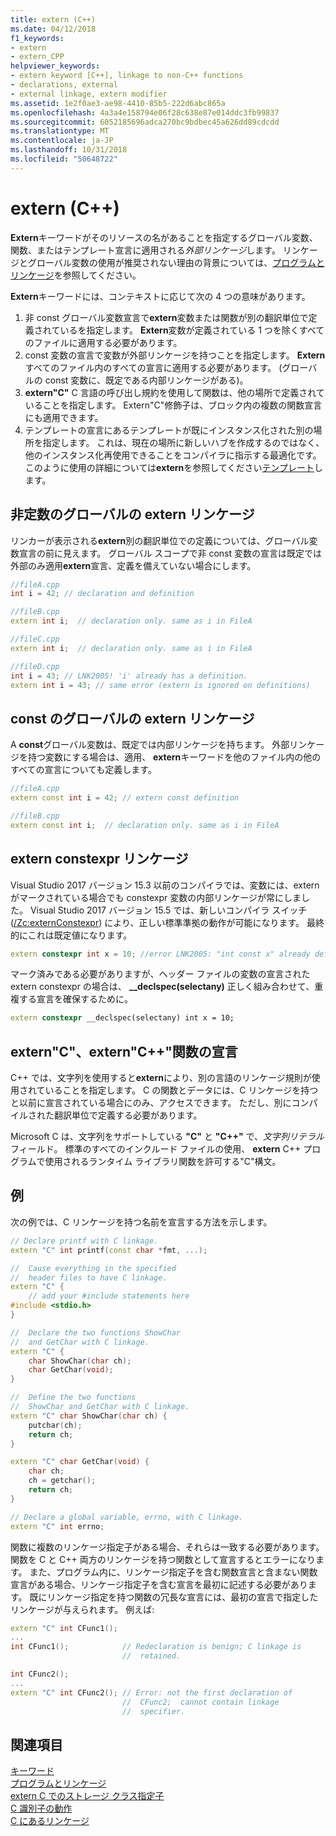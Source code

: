 ```yaml
---
title: extern (C++)
ms.date: 04/12/2018
f1_keywords:
- extern
- extern_CPP
helpviewer_keywords:
- extern keyword [C++], linkage to non-C++ functions
- declarations, external
- external linkage, extern modifier
ms.assetid: 1e2f0ae3-ae98-4410-85b5-222d6abc865a
ms.openlocfilehash: 4a3a4e158794e06f28c638e87e014ddc3fb99837
ms.sourcegitcommit: 6052185696adca270bc9bdbec45a626dd89cdcdd
ms.translationtype: MT
ms.contentlocale: ja-JP
ms.lasthandoff: 10/31/2018
ms.locfileid: "50648722"
---
```

# <a name="extern-c"></a>extern (C++)

**Extern**キーワードがそのリソースの名があることを指定するグローバル変数、関数、またはテンプレート宣言に適用される*外部リンケージ*します。 リンケージとグローバル変数の使用が推奨されない理由の背景については、[プログラムとリンケージ](program-and-linkage-cpp.md)を参照してください。

**Extern**キーワードには、コンテキストに応じて次の 4 つの意味があります。

1. 非 const グローバル変数宣言で**extern**変数または関数が別の翻訳単位で定義されているを指定します。 **Extern**変数が定義されている 1 つを除くすべてのファイルに適用する必要があります。
1. const 変数の宣言で変数が外部リンケージを持つことを指定します。 **Extern**すべてのファイル内のすべての宣言に適用する必要があります。 (グローバルの const 変数に、既定である内部リンケージがある)。
1. **extern"C"** C 言語の呼び出し規約を使用して関数は、他の場所で定義されていることを指定します。 Extern"C"修飾子は、ブロック内の複数の関数宣言にも適用できます。
1. テンプレートの宣言にあるテンプレートが既にインスタンス化された別の場所を指定します。 これは、現在の場所に新しいハブを作成するのではなく、他のインスタンス化再使用できることをコンパイラに指示する最適化です。 このように使用の詳細については**extern**を参照してください[テンプレート](templates-cpp.md)します。

## <a name="extern-linkage-for-non-const-globals"></a>非定数のグローバルの extern リンケージ

リンカーが表示される**extern**別の翻訳単位での定義については、グローバル変数宣言の前に見えます。 グローバル スコープで非 const 変数の宣言は既定では外部のみ適用**extern**宣言、定義を備えていない場合にします。

```cpp
//fileA.cpp
int i = 42; // declaration and definition

//fileB.cpp
extern int i;  // declaration only. same as i in FileA

//fileC.cpp
extern int i;  // declaration only. same as i in FileA

//fileD.cpp
int i = 43; // LNK2005! 'i' already has a definition.
extern int i = 43; // same error (extern is ignored on definitions)
```

## <a name="extern-linkage-for-const-globals"></a>const のグローバルの extern リンケージ

A **const**グローバル変数は、既定では内部リンケージを持ちます。 外部リンケージを持つ変数にする場合は、適用、 **extern**キーワードを他のファイル内の他のすべての宣言についても定義します。

```cpp
//fileA.cpp
extern const int i = 42; // extern const definition

//fileB.cpp
extern const int i;  // declaration only. same as i in FileA
```

## <a name="extern-constexpr-linkage"></a>extern constexpr リンケージ

Visual Studio 2017 バージョン 15.3 以前のコンパイラでは、変数には、extern がマークされている場合でも constexpr 変数の内部リンケージが常にしました。 Visual Studio 2017 バージョン 15.5 では、新しいコンパイラ スイッチ ([/Zc:externConstexpr](../build/reference/zc-externconstexpr.md)) により、正しい標準準拠の動作が可能になります。 最終的にこれは既定値になります。

```cpp
extern constexpr int x = 10; //error LNK2005: "int const x" already defined
```

マーク済みである必要がありますが、ヘッダー ファイルの変数の宣言された extern constexpr の場合は、 **__declspec(selectany)** 正しく組み合わせて、重複する宣言を確保するために。

```cpp
extern constexpr __declspec(selectany) int x = 10;
```

## <a name="extern-c-and-extern-c-function-declarations"></a>extern"C"、extern"C++"関数の宣言

C++ では、文字列を使用すると**extern**により、別の言語のリンケージ規則が使用されていることを指定します。 C の関数とデータには、C リンケージを持つと以前に宣言されている場合にのみ、アクセスできます。 ただし、別にコンパイルされた翻訳単位で定義する必要があります。

Microsoft C は、文字列をサポートしている **"C"** と **"C++"** で、*文字列リテラル*フィールド。 標準のすべてのインクルード ファイルの使用、 **extern** C++ プログラムで使用されるランタイム ライブラリ関数を許可する"C"構文。

## <a name="example"></a>例

次の例では、C リンケージを持つ名前を宣言する方法を示します。

```cpp
// Declare printf with C linkage.
extern "C" int printf(const char *fmt, ...);

//  Cause everything in the specified
//  header files to have C linkage.
extern "C" {
    // add your #include statements here
#include <stdio.h>
}

//  Declare the two functions ShowChar
//  and GetChar with C linkage.
extern "C" {
    char ShowChar(char ch);
    char GetChar(void);
}

//  Define the two functions
//  ShowChar and GetChar with C linkage.
extern "C" char ShowChar(char ch) {
    putchar(ch);
    return ch;
}

extern "C" char GetChar(void) {
    char ch;
    ch = getchar();
    return ch;
}

// Declare a global variable, errno, with C linkage.
extern "C" int errno;
```

関数に複数のリンケージ指定子がある場合、それらは一致する必要があります。関数を C と C++ 両方のリンケージを持つ関数として宣言するとエラーになります。 また、プログラム内に、リンケージ指定子を含む関数宣言と含まない関数宣言がある場合、リンケージ指定子を含む宣言を最初に記述する必要があります。 既にリンケージ指定を持つ関数の冗長な宣言には、最初の宣言で指定したリンケージが与えられます。 例えば:

```cpp
extern "C" int CFunc1();
...
int CFunc1();            // Redeclaration is benign; C linkage is
                         //  retained.

int CFunc2();
...
extern "C" int CFunc2(); // Error: not the first declaration of
                         //  CFunc2;  cannot contain linkage
                         //  specifier.
```

## <a name="see-also"></a>関連項目

[キーワード](../cpp/keywords-cpp.md)<br/>
[プログラムとリンケージ](program-and-linkage-cpp.md)<br/>
[extern C でのストレージ クラス指定子](../c-language/extern-storage-class-specifier.md)<br/>
[C 識別子の動作](../c-language/behavior-of-identifiers.md)<br/>
[C にあるリンケージ](../c-language/linkage.md)